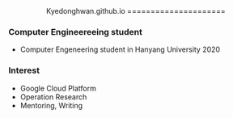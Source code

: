 <div align=center>
Kyedonghwan.github.io
=====================

</div>

### Computer Engineereeing student
- Computer Engeneering student in Hanyang University 2020


### Interest
- Google Cloud Platform
- Operation Research
- Mentoring, Writing

<div align=center>
